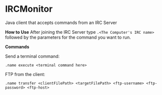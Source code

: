 # IRCMonitor
Java client that accepts commands from an IRC Server

**How to Use**
		After joining the IRC Server type `.<The Computer's IRC name>` followed by the parameters for the command you want to run.

**Commands**
		
Send a terminal command:

    .name execute <terminal command here> 
    
FTP from the client:

    .name transfer <clientFilePath> <targetFilePath> <ftp-username> <ftp-password> <ftp-host> 
    
